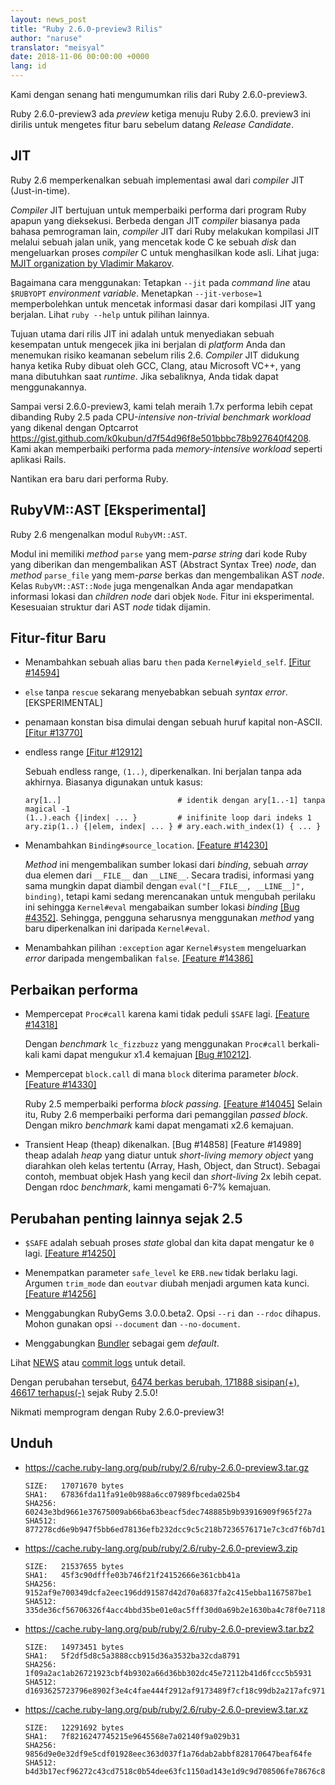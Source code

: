 ```yaml
---
layout: news_post
title: "Ruby 2.6.0-preview3 Rilis"
author: "naruse"
translator: "meisyal"
date: 2018-11-06 00:00:00 +0000
lang: id
---
```


Kami dengan senang hati mengumumkan rilis dari Ruby 2.6.0-preview3.

Ruby 2.6.0-preview3 ada *preview* ketiga menuju Ruby 2.6.0.
preview3 ini dirilis untuk mengetes fitur baru sebelum datang
*Release Candidate*.

## JIT

Ruby 2.6 memperkenalkan sebuah implementasi awal dari *compiler* JIT
(Just-in-time).

*Compiler* JIT bertujuan untuk memperbaiki performa dari program Ruby apapun
yang dieksekusi. Berbeda dengan JIT *compiler* biasanya pada bahasa pemrograman
lain, *compiler* JIT dari Ruby melakukan kompilasi JIT melalui sebuah jalan
unik, yang mencetak kode C ke sebuah *disk* dan mengeluarkan proses *compiler*
C untuk menghasilkan kode asli.
Lihat juga: [MJIT organization by Vladimir Makarov](https://github.com/vnmakarov/ruby/tree/rtl_mjit_branch#mjit-organization).

Bagaimana cara menggunakan: Tetapkan `--jit` pada *command line* atau `$RUBYOPT`
*environment variable*. Menetapkan `--jit-verbose=1` memperbolehkan untuk
mencetak informasi dasar dari kompilasi JIT yang berjalan. Lihat `ruby --help`
untuk pilihan lainnya.

Tujuan utama dari rilis JIT ini adalah untuk menyediakan sebuah kesempatan untuk
mengecek jika ini berjalan di *platform* Anda dan menemukan risiko keamanan
sebelum rilis 2.6. *Compiler* JIT didukung hanya ketika Ruby dibuat oleh GCC,
Clang, atau Microsoft VC++, yang mana dibutuhkan saat *runtime*. Jika
sebaliknya, Anda tidak dapat menggunakannya.

Sampai versi 2.6.0-preview3, kami telah meraih 1.7x performa lebih cepat
dibanding Ruby 2.5 pada CPU-*intensive non-trivial benchmark workload* yang
dikenal dengan Optcarrot <https://gist.github.com/k0kubun/d7f54d96f8e501bbbc78b927640f4208>.
Kami akan memperbaiki performa pada *memory-intensive workload* seperti
aplikasi Rails.

Nantikan era baru dari performa Ruby.

## RubyVM::AST [Eksperimental]

Ruby 2.6 mengenalkan modul `RubyVM::AST`.

Modul ini memiliki *method* `parse` yang mem-*parse string* dari kode Ruby yang
diberikan dan mengembalikan AST (Abstract Syntax Tree) *node*, dan *method*
`parse_file` yang mem-*parse* berkas dan mengembalikan AST *node*.
Kelas `RubyVM::AST::Node` juga mengenalkan Anda agar mendapatkan informasi
lokasi dan *children node* dari objek `Node`. Fitur ini eksperimental.
Kesesuaian struktur dari AST *node* tidak dijamin.

## Fitur-fitur Baru

* Menambahkan sebuah alias baru `then` pada `Kernel#yield_self`. [[Fitur #14594]](https://bugs.ruby-lang.org/issues/14594)

* `else` tanpa `rescue` sekarang menyebabkan sebuah *syntax error*.  [EKSPERIMENTAL]

* penamaan konstan bisa dimulai dengan sebuah huruf kapital non-ASCII. [[Fitur #13770]](https://bugs.ruby-lang.org/issues/13770)

* endless range [[Fitur #12912]](https://bugs.ruby-lang.org/issues/12912)

  Sebuah endless range, `(1..)`, diperkenalkan. Ini berjalan tanpa ada akhirnya. Biasanya digunakan untuk kasus:

      ary[1..]                          # identik dengan ary[1..-1] tanpa magical -1
      (1..).each {|index| ... }         # inifinite loop dari indeks 1
      ary.zip(1..) {|elem, index| ... } # ary.each.with_index(1) { ... }

* Menambahkan `Binding#source_location`.  [[Feature #14230]](https://bugs.ruby-lang.org/issues/14230)

  *Method* ini mengembalikan sumber lokasi dari *binding*, sebuah *array* dua
elemen dari `__FILE__` dan `__LINE__`. Secara tradisi, informasi yang sama
mungkin dapat diambil dengan `eval("[__FILE__, __LINE__]", binding)`, tetapi
kami sedang merencanakan untuk mengubah perilaku ini sehingga `Kernel#eval`
mengabaikan sumber lokasi *binding* [[Bug #4352]](https://bugs.ruby-lang.org/issues/4352).
Sehingga, pengguna seharusnya menggunakan *method* yang baru diperkenalkan ini
daripada `Kernel#eval`.

* Menambahkan pilihan `:exception` agar `Kernel#system` mengeluarkan *error*
daripada mengembalikan `false`.  [[Feature #14386]](https://bugs.ruby-lang.org/issues/14386)

## Perbaikan performa

* Mempercepat `Proc#call` karena kami tidak peduli `$SAFE` lagi.
  [[Feature #14318]](https://bugs.ruby-lang.org/issues/14318)

  Dengan *benchmark* `lc_fizzbuzz` yang menggunakan `Proc#call` berkali-kali
  kami dapat mengukur x1.4 kemajuan [[Bug #10212]](https://bugs.ruby-lang.org/issues/10212).

* Mempercepat `block.call` di mana `block` diterima parameter *block*. [[Feature #14330]](https://bugs.ruby-lang.org/issues/14330)

  Ruby 2.5 memperbaiki performa *block passing*. [[Feature #14045]](https://bugs.ruby-lang.org/issues/14045)
  Selain itu, Ruby 2.6 memperbaiki performa dari pemanggilan *passed block*.
  Dengan mikro *benchmark* kami dapat mengamati x2.6 kemajuan.

* Transient Heap (theap) dikenalkan. [Bug #14858] [Feature #14989]
  theap adalah *heap* yang diatur untuk *short-living memory object* yang
  diarahkan oleh kelas tertentu (Array, Hash, Object, dan Struct). Sebagai
  contoh, membuat objek Hash yang kecil dan *short-living* 2x lebih cepat.
  Dengan rdoc *benchmark*, kami mengamati 6-7% kemajuan.

## Perubahan penting lainnya sejak 2.5

* `$SAFE` adalah sebuah proses *state* global dan kita dapat mengatur ke `0` lagi.  [[Feature #14250]](https://bugs.ruby-lang.org/issues/14250)

* Menempatkan parameter `safe_level` ke `ERB.new` tidak berlaku lagi. Argumen
`trim_mode` dan `eoutvar` diubah menjadi argumen kata kunci. [[Feature #14256]](https://bugs.ruby-lang.org/issues/14256)

* Menggabungkan RubyGems 3.0.0.beta2. Opsi `--ri` dan `--rdoc` dihapus. Mohon
  gunakan opsi `--document` dan `--no-document`.

* Menggabungkan [Bundler](https://github.com/bundler/bundler) sebagai gem
  *default*.

Lihat [NEWS](https://github.com/ruby/ruby/blob/v2_6_0_preview3/NEWS)
atau [commit logs](https://github.com/ruby/ruby/compare/v2_5_0...v2_6_0_preview3)
untuk detail.

Dengan perubahan tersebut,
[6474 berkas berubah, 171888 sisipan(+), 46617 terhapus(-)](https://github.com/ruby/ruby/compare/v2_5_0...v2_6_0_preview3)
sejak Ruby 2.5.0!

Nikmati memprogram dengan Ruby 2.6.0-preview3!

## Unduh

* <https://cache.ruby-lang.org/pub/ruby/2.6/ruby-2.6.0-preview3.tar.gz>

      SIZE:   17071670 bytes
      SHA1:   67836fda11fa91e0b988a6cc07989fbceda025b4
      SHA256: 60243e3bd9661e37675009ab66ba63beacf5dec748885b9b93916909f965f27a
      SHA512: 877278cd6e9b947f5bb6ed78136efb232dcc9c5c218b7236576171e7c3cd7f6b7d10d07d8402014a14aba1fcd1913a4370f0725c561ead41d8a3fe92029f7f76

* <https://cache.ruby-lang.org/pub/ruby/2.6/ruby-2.6.0-preview3.zip>

      SIZE:   21537655 bytes
      SHA1:   45f3c90dfffe03b746f21f24152666e361cbb41a
      SHA256: 9152af9e700349dcfa2eec196dd91587d42d70a6837fa2c415ebba1167587be1
      SHA512: 335de36cf56706326f4acc4bbd35be01e0ac5fff30d0a69b2e1630ba4c78f0e711822d1623d0099a517c824b154917d2f60be192dfb143a422cf1d17b38e1183

* <https://cache.ruby-lang.org/pub/ruby/2.6/ruby-2.6.0-preview3.tar.bz2>

      SIZE:   14973451 bytes
      SHA1:   5f2df5d8c5a3888ccb915d36a3532ba32cda8791
      SHA256: 1f09a2ac1ab26721923cbf4b9302a66d36bb302dc45e72112b41d6fccc5b5931
      SHA512: d1693625723796e8902f3e4c4fae444f2912af9173489f7cf18c99db2a217afc971b082fce7089e39f8edd54d762d2b4e72843c8306ed29b05ccb15ac03dbb5b

* <https://cache.ruby-lang.org/pub/ruby/2.6/ruby-2.6.0-preview3.tar.xz>

      SIZE:   12291692 bytes
      SHA1:   7f8216247745215e9645568e7a02140f9a029b31
      SHA256: 9856d9e0e32df9e5cdf01928eec363d037f1a76dab2abbf828170647beaf64fe
      SHA512: b4d3b17ecf96272c43cd7518c0b54dee63fc1150ad143e1d9c9d708506fe78676c80eb96cc47b8d46d1128bd483a53f16c944963a03d1f99f00131b74714df7b
